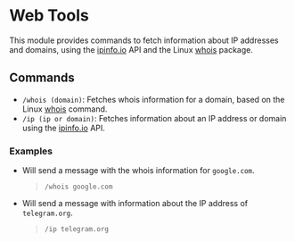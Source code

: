 # Web Tools

This module provides commands to fetch information about IP addresses and domains, using the [ipinfo.io](https://ipinfo.io) API and the Linux [whois](https://github.com/rfc1036/whois) package.

## Commands

- `/whois (domain)`: Fetches whois information for a domain, based on the Linux [whois](https://github.com/rfc1036/whois) command.
- `/ip (ip or domain)`: Fetches information about an IP address or domain using the [ipinfo.io](https://ipinfo.io) API.

### Examples

- Will send a message with the whois information for `google.com`.
  > `/whois google.com`

- Will send a message with information about the IP address of `telegram.org`.
  > `/ip telegram.org`
